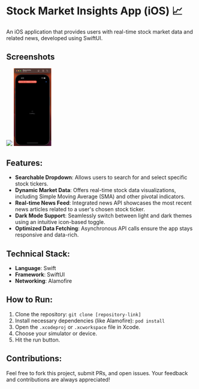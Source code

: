# Stock Market Insights App (iOS) 📈

An iOS application that provides users with real-time stock market data and related news, developed using SwiftUI.

## Screenshots
<p float="left">
  <img src="images/image1.png" width="100" />
  <img src="images/image2.png" width="100" /> 
</p>


## Features:

- **Searchable Dropdown**: Allows users to search for and select specific stock tickers.
- **Dynamic Market Data**: Offers real-time stock data visualizations, including Simple Moving Average (SMA) and other pivotal indicators.
- **Real-time News Feed**: Integrated news API showcases the most recent news articles related to a user's chosen stock ticker.
- **Dark Mode Support**: Seamlessly switch between light and dark themes using an intuitive icon-based toggle.
- **Optimized Data Fetching**: Asynchronous API calls ensure the app stays responsive and data-rich.

## Technical Stack:

- **Language**: Swift
- **Framework**: SwiftUI
- **Networking**: Alamofire

## How to Run:

1. Clone the repository: `git clone [repository-link]`
2. Install necessary dependencies (like Alamofire): `pod install`
3. Open the `.xcodeproj` or `.xcworkspace` file in Xcode.
4. Choose your simulator or device.
5. Hit the run button.

## Contributions:

Feel free to fork this project, submit PRs, and open issues. Your feedback and contributions are always appreciated!

